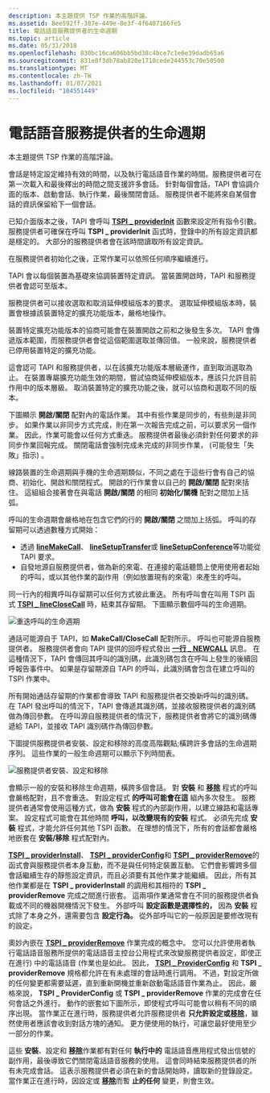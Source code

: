 ```yaml
---
description: 本主題提供 TSP 作業的高階評論。
ms.assetid: 8ee592ff-387e-449e-8e3f-4f6407166fe5
title: 電話語音服務提供者的生命週期
ms.topic: article
ms.date: 05/31/2018
ms.openlocfilehash: 830bc16ca606bb5bd38c4bce7c1e6e39dadb65a6
ms.sourcegitcommit: 831e8f3db78ab820e1710cede244553c70e50500
ms.translationtype: MT
ms.contentlocale: zh-TW
ms.lasthandoff: 01/07/2021
ms.locfileid: "104551449"
---
```

# <a name="life-cycle-of-a-telephony-service-provider"></a>電話語音服務提供者的生命週期

本主題提供 TSP 作業的高階評論。

會話是特定設定維持有效的時間，以及執行電話語音作業的時間。服務提供者可在第一次載入和最後釋出的時間之間支援許多會話。 針對每個會話，TAPI 會協調介面的版本、啟動會話、執行作業，最後關閉會話。 服務提供者不能將來自某個會話的資訊保留給下一個會話。

已知介面版本之後，TAPI 會呼叫 [**TSPI \_ providerInit**](/windows/win32/api/tspi/nf-tspi-tspi_providerinit) 函數來設定所有指令引數。 服務提供者可確保在呼叫 **TSPI \_ providerInit** 函式時，登錄中的所有設定資訊都是穩定的。 大部分的服務提供者會在該時間讀取所有設定資訊。

在服務提供者初始化之後，正常作業可以依照任何順序繼續進行。

TAPI 會以每個裝置為基礎來協調裝置特定資訊。 當裝置開啟時，TAPI 和服務提供者會認可至版本。

服務提供者可以接收選取和取消延伸模組版本的要求。 選取延伸模組版本時，裝置會根據該裝置特定的擴充功能版本，嚴格地操作。

裝置特定擴充功能版本的協商可能會在裝置開啟之前和之後發生多次。 TAPI 會傳遞版本範圍，而服務提供者會從這個範圍選取並傳回值。 一般來說，服務提供者已停用裝置特定的擴充功能。

這會認可 TAPI 和服務提供者，以在該擴充功能版本層級運作，直到取消選取為止。 在裝置專屬擴充功能生效的期間，嘗試協商延伸模組版本，應該只允許目前作用中的版本層級。 取消裝置特定的擴充功能之後，就可以協商和選取不同的版本。

下圖顯示 **開啟/關閉** 配對內的電話作業。 其中有些作業是同步的，有些則是非同步。 如果作業以非同步方式完成，則在第一次報告完成之前，可以要求另一個作業。 因此，作業可能會以任何方式重迭。 服務提供者最後必須針對任何要求的非同步作業回報完成。 關閉電話會強制完成未完成的非同步作業， (可能發生「失敗」指示) 。

線路裝置的生命週期與手機的生命週期類似，不同之處在于這些行會有自己的協商、初始化、開啟和關閉程式。 開啟的行作業會以自己的 **開啟/關閉** 配對來括住。 這組組合接著會在與電話 **開啟/關閉** 的相同 **初始化/關機** 配對之間加上括弧。

呼叫的生命週期會嚴格地在包含它們的行的 **開啟/關閉** 之間加上括弧。 呼叫的存留期可以透過數種方式開始：

-   透過 [**lineMakeCall**](/windows/win32/api/tapi/nf-tapi-linemakecall)、 [**lineSetupTransfer**](/windows/win32/api/tapi/nf-tapi-linesetuptransfer)或 [**lineSetupConference**](/windows/win32/api/tapi/nf-tapi-linesetupconference)等功能從 TAPI 要求。
-   自發地源自服務提供者，做為新的來電、在連接的電話聽筒上使用使用者起始的呼叫，或以其他作業的副作用（例如放置現有的來電）來產生的呼叫。

同一行內的相異呼叫存留期可以任何方式彼此重迭。 所有呼叫會在叫用 TSPI 函式 [**TSPI \_ lineCloseCall**](/windows/win32/api/tspi/nf-tspi-tspi_lineclosecall) 時，結束其存留期。 下圖顯示數個呼叫的生命週期。

![重迭呼叫的生命週期](images/modell.png)

通話可能源自于 TAPI，如 **MakeCall/CloseCall** 配對所示。 呼叫也可能源自服務提供者。 服務提供者會向 TAPI 提供的回呼程式發出 [**一行 \_ NEWCALL**](line-newcall.md) 訊息。 在這種情況下，TAPI 會傳回其呼叫的識別碼，此識別碼包含在呼叫上發生的後續回呼報告事件中。 如果是存留期源自 TAPI 的呼叫，此識別碼會包含在建立呼叫的 TSPI 作業中。

所有開始通話存留期的作業都會導致 TAPI 和服務提供者交換新呼叫的識別碼。 在 TAPI 發出呼叫的情況下，TAPI 會傳遞其識別碼，並接收服務提供者的識別碼做為傳回參數。 在呼叫源自服務提供者的情況下，服務提供者會將它的識別碼傳遞給 TAPI，並接收 TAPI 識別碼作為傳回參數。

下圖提供服務提供者安裝、設定和移除的高度高階觀點;橫跨許多會話的生命週期序列。 這些作業的一般生命週期可以顯示下列時間表。

![服務提供者安裝、設定和移除](images/model2.png)

會顯示一般的安裝和移除生命週期，橫跨多個會話。 對 **安裝** 和 [**移除**](/windows/win32/api/tapi3if/nf-tapi3if-itcollection2-remove) 程式的呼叫會嚴格配對，且不會重迭。 對設定程式 **的呼叫可能會在這** 組內多次發生。 服務提供者通常會使用這種方式，做為 **安裝** 程式的內部副作用，以建立線路和電話專案。 設定程式可能會在其他時間 **呼叫，以改變現有的安裝** 程式。 必須先完成 **安裝** 程式，才能允許任何其他 TSPI 函數。 在理想的情況下，所有的會話都會嚴格地嵌套在 **安裝/移除** 程式配對內。

[**TSPI \_ providerInstall**](/windows/win32/api/tspi/nf-tspi-tspi_providerinstall)、 [**TSPI \_ providerConfig**](/windows/win32/api/tspi/nf-tspi-tspi_providerconfig)和 [**TSPI \_ providerRemove**](/windows/win32/api/tspi/nf-tspi-tspi_providerremove)的函式會與服務提供者本身互動，而不是與任何特定裝置互動。 它們會影響跨多個會話繼續生存的靜態設定資訊，而且必須要有其他作業才能繼續。 因此，所有其他作業都是在 **TSPI \_ providerInstall** 的調用和其相符的 **TSPI \_ providerRemove** 完成之間進行嵌套。 這兩項作業通常會在不同的服務提供者負載或不同的機器開機情況下發生。 外部呼叫 **設定函數是選擇性的，** 因為 **安裝** 程式除了本身之外，還需要包含 **設定行為。** 從外部呼叫它的一般原因是要修改現有的設定。

奧妙內嵌在 [**TSPI \_ providerRemove**](/windows/win32/api/tspi/nf-tspi-tspi_providerremove) 作業完成的概念中。 您可以允許使用者執行電話語音服務所提供的電話語音主控台公用程式來改變服務提供者設定，即使正在進行) 中的電話語音 (作業也是如此。 因此， [**TSPI \_ ProviderConfig**](/windows/win32/api/tspi/nf-tspi-tspi_providerconfig) 和 **TSPI \_ providerRemove** 規格都允許在有未處理的會話時進行調用。 不過，對設定所做的任何變更都需要延遲，直到重新開機並重新啟動電話語音作業為止。 因此，嚴格來說， **TSPI \_ ProviderConfig** 或 **TSPI \_ providerRemove** 作業的完成會在任何會話之外進行。 動作的嵌套如下圖所示，即使程式呼叫可能會以稍有不同的順序出現。 當作業正在進行時，服務提供者允許服務提供者 **只允許設定或**[**移除**](/windows/win32/api/tapi3if/nf-tapi3if-itcollection2-remove)，雖然使用者應該會收到對話方塊的通知。 更方便使用的執行，可讓您最好使用至少一部分的作業。

這些 **安裝**、設定和 [**移除**](/windows/win32/api/tapi3if/nf-tapi3if-itcollection2-remove)作業都有對任何 **執行中的** 電話語音應用程式發出信號的副作用，最後導致它們關閉電話語音服務的使用。 這會同時結束服務提供者的所有未完成會話。 這表示服務提供者必須在新的會話開始時，讀取新的登錄設定。 當作業正在進行時，因設定或 [**移除**](/windows/win32/api/tapi3if/nf-tapi3if-itcollection2-remove)而暫 **止的任何** 變更，則會生效。

 

 

